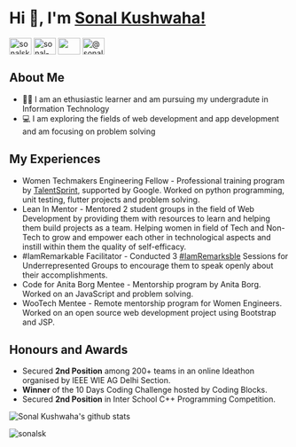 <h1> Hi 👋, I'm <a href="https://portfolios.talentsprint.com/~sonal_k/" target="blank">Sonal Kushwaha!</a></h1>

<a href="https://twitter.com/sonalsk2306" target="blank"><img align="center" src="https://cdn.jsdelivr.net/npm/simple-icons@3.0.1/icons/twitter.svg" alt="sonalsk2306" height="30" width="40" /></a>
<a href="https://linkedin.com/in/sonal-kushwaha" target="blank"><img align="center" src="https://cdn.jsdelivr.net/npm/simple-icons@3.0.1/icons/linkedin.svg" alt="sonal-kushwaha" height="30" width="40" /></a>
<a href="mailto:@sonalkushwaha039@gmail.com" target="blank"><img align="center" src="https://cdn.jsdelivr.net/npm/simple-icons@3.0.1/icons/gmail.svg" height="30" width="40" /></a>
<a href="https://medium.com/@sonalsk" target="blank"><img align="center" src="https://cdn.jsdelivr.net/npm/simple-icons@3.0.1/icons/medium.svg" alt="@sonalsk" height="30" width="40" /></a>
<br>

## About Me

* :woman_student: I am an ethusiastic learner and am pursuing my undergradute in Information Technology
* :computer: I am exploring the fields of web development and app development and am focusing on problem solving

## My Experiences

* Women Techmakers Engineering Fellow - Professional training program by <a href="https://wtef.talentsprint.com/" target="blank">TalentSprint</a>, supported by Google. Worked on python programming, unit testing, flutter projects and problem solving.
* Lean In Mentor - Mentored 2 student groups in the field of Web Development by providing them with resources to learn and helping them build projects as a team. Helping women in field of Tech and Non-Tech to grow and empower each other in technological aspects and instill within them the quality of self-efficacy.
* #IamRemarkable Facilitator - Conducted 3 <a href="https://iamremarkable.withgoogle.com/" target="blank">#IamRemarksble</a> Sessions for Underrepresented Groups to encourage them to speak openly about their accomplishments.
* Code for Anita Borg Mentee - Mentorship program by Anita Borg. Worked on an JavaScript and problem solving.
* WooTech Mentee - Remote mentorship program for Women Engineers. Worked on an open source web development project using Bootstrap and JSP.

## Honours and Awards

* Secured **2nd Position** among 200+ teams in an online Ideathon organised by IEEE WIE AG Delhi Section.
* **Winner** of the 10 Days Coding Challenge hosted by Coding Blocks.
* Secured **2nd Position** in Inter School C++ Programming Competition.


![Sonal Kushwaha's github stats](https://github-readme-stats.vercel.app/api?username=sonalsk&show_icons=true&theme=radical)

<p align="left"> <img src="https://komarev.com/ghpvc/?username=sonalsk&label=Profile%20views&color=0e75b6&style=flat" alt="sonalsk" /> </p>
